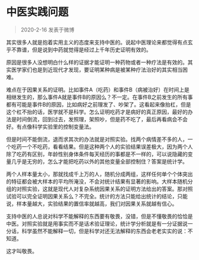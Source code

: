 # 中医实践问题

> 2020-2-16 发表于微博

其实很多人就是抱着实用主义的态度来支持中医的。说起中医理论来都觉得有点玄乎不靠谱，但是说到中药就觉得是经过上千年历史证明有效的。

原因是很多人没想明白什么样的证据才能证明一种药物或者一种疗法是有效的。其实医学家们也是到近现代才发现，要证明某种病是被某种疗法治好的其实相当困难。

难点在于因果关系的证明。比如事件A（吃药）和事件B（病被治好）在时间上是相继发生的，那么事件A就是事件B的原因么？不一定。在事件B之前发生的所有事都有可能是事件B的原因，比如病好之前理发了、吵架了。这看起来像抬杠，但是这个杠不抬的话，医学就不是科学。怎么证明吃药才是病好的真正原因，最好的办法是时间倒流，回到过去，发照理，架照吵，但是药不吃了，最后再看病会不会好。有点像科学实验里的控制变量法。

但是时间不能倒流，退而求其次的办法就是对照实验。找两个病情差不多的人，一个吃药一个不吃药，看看结果。但是这种两个人的实验结果误差极大，因为两个人除了吃药有区别，年龄性别身体条件每天经历的事都是不一样的，可以说隐藏的变量几乎是无穷的，怎么才能把吃药以外的其他变量全部控制住？答案是统计学。

两个人样本量太小，那就找成千上万的人，随机分成两组，这样任何单个个体突出的特征都会被大样本的平均所淹没，不会对统计结果有显著的影响。大样本随机分组的对照实验，这就是现代人对复杂系统因果关系的证明方法给出的答案。那对照试验可以完全证明因果关系么？不完全。统计的方法只能给出统计的结论，只能说，样本量越大，实验结果的置信率就越高，我们对因果关系就越有信心。

支持中医的人总说对科学不能解释的东西要有敬畏，没错，但是不懂敬畏的恰恰是中医。对照实验就是用事实而不是话术验证理论，统计学分析就是有一分证据说一分话，科学虽然不能解释一切，但是科学对还无法解释的东西会老老实实的说：不知道。

这才叫敬畏。